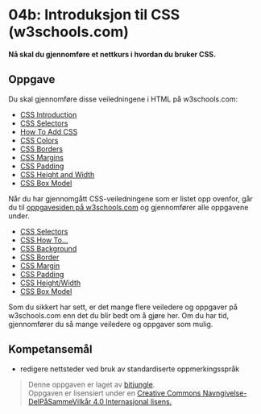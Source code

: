 # 04b: Introduksjon til CSS (w3schools.com)

**Nå skal du gjennomføre et nettkurs i hvordan du bruker CSS.**

## Oppgave

Du skal gjennomføre disse veiledningene i HTML på w3schools.com:

* [CSS Introduction](https://www.w3schools.com/css/css_intro.asp)
* [CSS Selectors](https://www.w3schools.com/css/css_selectors.asp)
* [ How To Add CSS](https://www.w3schools.com/css/css_howto.asp)
* [CSS Colors](https://www.w3schools.com/css/css_colors.asp)
* [CSS Borders](https://www.w3schools.com/css/css_border.asp)
* [CSS Margins](https://www.w3schools.com/css/css_margin.asp)
* [CSS Padding](https://www.w3schools.com/css/css_padding.asp)
* [CSS Height and Width](https://www.w3schools.com/css/css_dimension.asp)
* [CSS Box Model](https://www.w3schools.com/css/css_boxmodel.asp)

Når du har gjennomgått CSS-veiledningene som er listet opp ovenfor, går du til [oppgavesiden på w3schools.com](https://www.w3schools.com/css/exercise.asp) og gjennomfører alle oppgavene under. 

* [CSS Selectors](https://www.w3schools.com/css/exercise.asp?filename=exercise_selectors1)
* [CSS How To...](https://www.w3schools.com/css/exercise.asp?filename=exercise_howto1)
* [CSS Background](https://www.w3schools.com/css/exercise.asp?filename=exercise_background1)
* [CSS Border](https://www.w3schools.com/css/exercise.asp?filename=exercise_border1)
* [CSS Margin](https://www.w3schools.com/css/exercise.asp?filename=exercise_margin1)
* [CSS Padding](https://www.w3schools.com/css/exercise.asp?filename=exercise_padding1)
* [CSS Height/Width](https://www.w3schools.com/css/exercise.asp?filename=exercise_dimension1)
* [CSS Box Model](https://www.w3schools.com/css/exercise.asp?filename=exercise_boxmodel1)


Som du sikkert har sett, er det mange flere veiledere og oppgaver på w3schools.com enn det du blir bedt om å gjøre her. Om du har tid, gjennomfører du så mange veiledere og oppgaver som mulig.


## Kompetansemål

* redigere nettsteder ved bruk av standardiserte oppmerkingsspråk

>Denne oppgaven er laget av [bitjungle](https://github.com/bitjungle).  
>Oppgaven er lisensiert under en
>[Creative Commons Navngivelse-DelPåSammeVilkår 4.0 Internasjonal lisens.
](http://creativecommons.org/licenses/by-sa/4.0/)
